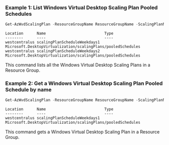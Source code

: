 ### Example 1: List Windows Virtual Desktop Scaling Plan Pooled Schedules
```powershell
Get-AzWvdScalingPlan -ResourceGroupName ResourceGroupName -ScalingPlanName scalingPlan1
```

```output
Location      Name                          Type
--------      ----                          ----
westcentralus scalingPlanScheduleWeekdays1 Microsoft.DesktopVirtualization/scalingPlans/pooledSchedules 
westcentralus scalingPlanScheduleWeekdays2 Microsoft.DesktopVirtualization/scalingPlans/pooledSchedules 
```

This command lists all the Windows Virtual Desktop Scaling Plans in a Resource Group.
### Example 2: Get a Windows Virtual Desktop Scaling Plan Pooled Schedule by name
```powershell
Get-AzWvdScalingPlan -ResourceGroupName ResourceGroupName -ScalingPlanName scalingPlan1 -ScalingPlanScheduleName 
```

```output
Location      Name                          Type
--------      ----                          ----
westcentralus scalingPlanScheduleWeekdays1 Microsoft.DesktopVirtualization/scalingPlans/pooledSchedules 
```

This command gets a Windows Virtual Desktop Scaling Plan in a Resource Group.